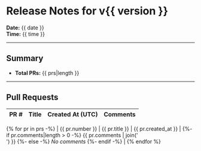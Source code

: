 # Release Notes for v{{ version }}

**Date:** {{ date }}  
**Time:** {{ time }}

---

## Summary

- **Total PRs:** {{ prs|length }}

---

## Pull Requests

| PR # | Title | Created At (UTC) | Comments |
|------|-------|------------------|----------|
{% for pr in prs -%}
| {{ pr.number }} | {{ pr.title }} | {{ pr.created_at }} | 
{%- if pr.comments|length > 0 -%}
    {{ pr.comments | join('<br>') }}
{%- else -%}
    _No comments_
{%- endif -%}
|
{% endfor %}
